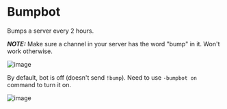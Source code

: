 # Bumpbot
Bumps a server every 2 hours.

***NOTE:*** Make sure a channel in your server has the word "bump" in it. Won't work otherwise.

![image](https://user-images.githubusercontent.com/64001826/124243695-34294d80-db2f-11eb-82ce-0c9bfb70a2b6.png)

By default, bot is off (doesn't send `!bump`). Need to use `-bumpbot on` command to turn it on.

![image](https://user-images.githubusercontent.com/64001826/124244029-92563080-db2f-11eb-9eae-27fcf377d286.png)
